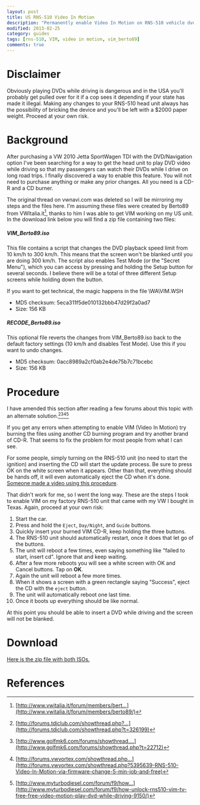 ```yaml
---
layout: post
title: US RNS-510 Video In Motion
description: "Permanently enable Video In Motion on RNS-510 vehicle dvd/navigation units."
modified: 2013-02-25
category: guides
tags: [rns-510, VIM, video in motion, vim_berto89]
comments: true
---
```


# Disclaimer

Obviously playing DVDs while driving is dangerous and in the USA you'll probably get pulled over for it if a cop sees
it depending if your state has made it illegal. Making any changes to your RNS-510 head unit always has the possibility
of bricking the device and you'll be left with a $2000 paper weight. Proceed at your own risk.

# Background

After purchasing a VW 2010 Jetta SportWagen TDI with the DVD/Navigation option I've been searching for a way to get the
head unit to play DVD video while driving so that my passengers can watch their DVDs while I drive on long road trips.
I finally discovered a way to enable this feature. You will not need to purchase anything or make any prior changes.
All you need is a CD-R and a CD burner.

The original thread on vwnavi.com was deleted so I will be mirroring my steps and the files here. I'm assuming these
files were created by Berto89 from VWItalia.it[^1], thanks to him I was able to get VIM working on my US unit. In the
download link below you will find a zip file containing two files:

##### VIM_Berto89.iso

This file contains a script that changes the DVD playback speed limit from 10 km/h to 300 km/h. This means that the
screen won't be blanked until you are doing 300 km/h. The script also enables Test Mode (or the "Secret Menu"), which
you can access by pressing and holding the Setup button for several seconds. I believe there will be a total of three
different Setup screens while holding down the button.

If you want to get technical, the magic happens in the file \WA\VIM.WSH

* MD5 checksum: 5eca311f5de010132bbb47d29f2a0ad7
* Size: 156 KB

##### RECODE_Berto89.iso

This optional file reverts the changes from VIM_Berto89.iso back to the default factory settings (10 km/h and disables
Test Mode). Use this if you want to undo changes.

* MD5 checksum: 0acc8989a2cf0ab2e4de75b7c71bcebc
* Size: 156 KB

# Procedure

I have amended this section after reading a few forums about this topic with an alternate solution.[^2][^3][^4][^5]

If you get any errors when attempting to enable VIM (Video In Motion) try burning the files using another CD burning
program and try another brand of CD-R. That seems to fix the problem for most people from what I can see.

For some people, simply turning on the RNS-510 unit (no need to start the ignition) and inserting the CD will start the
update process. Be sure to press OK on the white screen when it appears. Other than that, everything should be hands
off, it will even automatically eject the CD when it's done.
[Someone made a video using this procedure](http://www.youtube.com/watch?v=ed-sDo7k5Sg).

That didn't work for me, so I went the long way. These are the steps I took to enable VIM on my factory RNS-510 unit
that came with my VW I bought in Texas. Again, proceed at your own risk:


1. Start the car.
2. Press and hold the `Eject`, `Day/Night`, and `Guide` buttons.
3. Quickly insert your burned VIM CD-R, keep holding the three buttons.
4. The RNS-510 unit should automatically restart, once it does that let go of the buttons.
5. The unit will reboot a few times, even saying something like "failed to start, insert cd". Ignore that and keep
waiting.
6. After a few more reboots you will see a white screen with OK and Cancel buttons. Tap on **OK**.
7. Again the unit will reboot a few more times.
8. When it shows a screen with a green rectangle saying "Success", eject the CD with the `eject` button.
9. The unit will automatically reboot one last time.
10. Once it boots up everything should be like normal.

At this point you should be able to insert a DVD while driving and the screen will not be blanked.

# Download

<div markdown="0"><a href="{{ site.url }}/binaries/RECODE_VIM_Berto89.zip" class="btn">Here is the zip file with both
ISOs.</a></div>

# References

[^1]: [http://www.vwitalia.it/forum/members/bert...](http://www.vwitalia.it/forum/members/berto89/)
[^2]: [http://forums.tdiclub.com/showthread.php?...](http://forums.tdiclub.com/showthread.php?t=326199)
[^3]: [http://www.golfmk6.com/forums/showthread....](http://www.golfmk6.com/forums/showthread.php?t=22712)
[^4]: [http://forums.vwvortex.com/showthread.php...](http://forums.vwvortex.com/showthread.php?5395639-RNS-510-Video-In-Motion-via-firmware-change-5-min-job-and-free)
[^5]: [http://www.myturbodiesel.com/forum/f9/how...](http://www.myturbodiesel.com/forum/f9/how-unlock-rns510-vim-tv-free-free-video-motion-play-dvd-while-driving-9150/)

